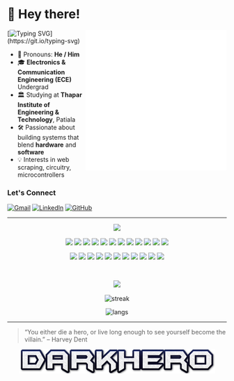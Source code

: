 # 👋 Hey there!

<div align="center">
  <img src="/github-metrics.svg" align="right" width="325" />
</div>

[![Typing SVG](https://readme-typing-svg.demolab.com?font=Fira+Code&size=24&duration=3500&pause=1000&color=1DF70C&center=true&vCenter=true&multiline=true&width=435&lines=I'm+Aditya+a.k.a.+DarkHero!)](https://git.io/typing-svg)

 - 🤠 Pronouns: **He / Him**
 - 🎓 **Electronics & Communication Engineering (ECE)** Undergrad
 - 🏛️ Studying at **Thapar Institute of Engineering & Technology**, Patiala
 - 🛠️ Passionate about building systems that blend **hardware** and **software**
 - 💡 Interests in web scraping, circuitry, microcontrollers

### Let's Connect
[![Gmail](https://img.shields.io/badge/Gmail-D14836?style=for-the-badge&logo=gmail&logoColor=white)](mailto:adityasaini2004@gmail.com)
[![LinkedIn](https://img.shields.io/badge/LinkedIn-0077B5?style=for-the-badge&logo=linkedin&logoColor=white)](https://www.linkedin.com/in/aditya-saini-009a81257/)
[![GitHub](https://img.shields.io/badge/GitHub-181717?style=for-the-badge&logo=github&logoColor=white)](https://github.com/LeLuke007)

---

<p align="center">
  <img src="https://readme-typing-svg.demolab.com?font=Segoe+UI&size=29&duration=2000&pause=1000&color=FFFFFF&center=true&vCenter=true&multiline=true&repeat=false&width=435&lines=Technologies" />
</p>

<!-- ![Python](https://img.shields.io/badge/Python-3776AB?style=for-the-badge&logo=python&logoColor=white)
![C++](https://img.shields.io/badge/C++-00599C?style=for-the-badge&logo=c%2B%2B&logoColor=white)
![TensorFlow](https://img.shields.io/badge/TensorFlow-FF6F00?style=for-the-badge&logo=TensorFlow&logoColor=white) -->
                    
<p align="center">
  <img src="https://cdn.jsdelivr.net/gh/devicons/devicon/icons/python/python-original.svg" width="50"/>
  <img src="https://cdn.jsdelivr.net/gh/devicons/devicon@latest/icons/c/c-original.svg" width="50" />
  <img src="https://cdn.jsdelivr.net/gh/devicons/devicon/icons/cplusplus/cplusplus-original.svg" width="50"/>
  <img src="https://cdn.jsdelivr.net/gh/devicons/devicon@latest/icons/html5/html5-original.svg" width="50"/>
  <img src="https://cdn.jsdelivr.net/gh/devicons/devicon@latest/icons/css3/css3-original.svg" width="50"/>
  <img src="https://cdn.jsdelivr.net/gh/devicons/devicon@latest/icons/jupyter/jupyter-original.svg" width="50"/>
  <img src="https://cdn.jsdelivr.net/gh/devicons/devicon/icons/arduino/arduino-original.svg" width="50"/>
  <img src="https://cdn.jsdelivr.net/gh/devicons/devicon@latest/icons/matlab/matlab-original.svg" width="50"/>
  <img src="https://cdn.jsdelivr.net/gh/devicons/devicon@latest/icons/mongodb/mongodb-original.svg" width="50"/>
  <img src="https://cdn.jsdelivr.net/gh/devicons/devicon@latest/icons/mysql/mysql-original.svg" width="50"/>
  <img src="https://cdn.jsdelivr.net/gh/devicons/devicon@latest/icons/cloudflareworkers/cloudflareworkers-original.svg" width="50"/>
  <img src="https://cdn.jsdelivr.net/gh/devicons/devicon@latest/icons/linux/linux-original.svg" width="50"/>
</p>
<p align="center">
  <img src="https://cdn.jsdelivr.net/gh/devicons/devicon@latest/icons/opencv/opencv-original.svg" width="50"/>
  <img src="https://cdn.jsdelivr.net/gh/devicons/devicon@latest/icons/flask/flask-original.svg" width="50"/>
  <img src="https://cdn.jsdelivr.net/gh/devicons/devicon/icons/tensorflow/tensorflow-original.svg" width="50"/>
  <img src="https://cdn.jsdelivr.net/gh/devicons/devicon@latest/icons/numpy/numpy-original.svg" width="50"/>
  <img src="https://cdn.jsdelivr.net/gh/devicons/devicon@latest/icons/pandas/pandas-original.svg" width="50"/>
  <img src="https://cdn.jsdelivr.net/gh/devicons/devicon@latest/icons/streamlit/streamlit-original.svg" width="50"/>
  <img src="https://cdn.jsdelivr.net/gh/devicons/devicon/icons/docker/docker-original.svg" width="50"/>
  <img src="https://cdn.jsdelivr.net/gh/devicons/devicon/icons/git/git-original.svg" width="50"/>
<!--   <img src="https://cdn.jsdelivr.net/gh/devicons/devicon@latest/icons/github/github-original.svg" width="50"/> -->
  <img src="https://cdn.jsdelivr.net/gh/devicons/devicon@latest/icons/vscode/vscode-original.svg" width="50"/>
  <img src="https://cdn.jsdelivr.net/gh/devicons/devicon@latest/icons/canva/canva-original.svg" width="50"/>
  <img src="https://cdn.jsdelivr.net/gh/devicons/devicon@latest/icons/latex/latex-original.svg" width="50"/>
<!--   <a href="https://skillicons.dev">
    <img src="https://skillicons.dev/icons?i=cs" />
  </a> -->
</p>

<br>

<p align="center">
  <img src="https://readme-typing-svg.demolab.com?font=Segoe+UI&size=29&duration=2000&pause=1000&color=FFFFFF&center=true&vCenter=true&multiline=true&repeat=false&width=435&lines=Stats" />
</p>

<p align="center">
  <img src="https://github-readme-streak-stats.herokuapp.com/?user=LeLuke007&theme=tokyonight&hide_border=true&hide_longest_streak=true" alt="streak" />
</p>
<!-- <p align="center">
  <img src="https://github-readme-stats.vercel.app/api?username=LeLuke007&show_icons=true&theme=tokyonight&hide_border=true" alt="stats"/>
</p> -->
<p align="center">
  <img src="https://github-readme-stats.vercel.app/api/top-langs/?username=LeLuke007&size_weight=0.5&count_weight=0.5&theme=tokyonight&hide_border=true" alt="langs"/>
</p>

<!-- <img src="https://github-readme-stats.vercel.app/api?username=LeLuke007&show_icons=true&theme=tokyonight&hide_border=true" alt="stats" style="display:inline-block;"/> -->

---

> “You either die a hero, or live long enough to see yourself become the villain.” – Harvey Dent

<p align="center">
<img src="Images/DarkHero.png" width=450>
</p>

<!-- > “Dread it. Run from it. Destiny arrives all the same.” – Thanos  -->

<!--  
**LeLuke007/LeLuke007** is a ✨ _special_ ✨ repository because its `README.md` (this file) appears on your GitHub profile.

Here are some ideas to get you started:

- 🔭 I’m currently working on ...
- 🌱 I’m currently learning ...
- 👯 I’m looking to collaborate on ...
- 🤔 I’m looking for help with ...
- 💬 Ask me about ...
- 📫 How to reach me: ...
- 😄 Pronouns: ...
- ⚡ Fun fact: ...
-->

